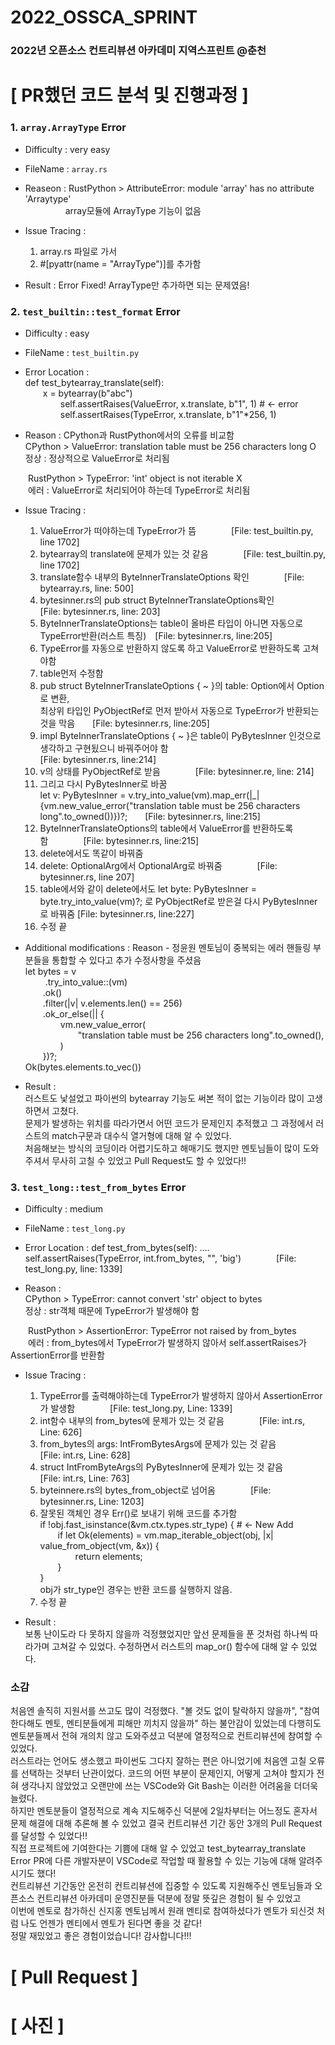 # 2022_OSSCA_SPRINT
### 2022년 오픈소스 컨트리뷰션 아카데미 지역스프린트 @춘천

# [ PR했던 코드 분석 및 진행과정 ]
### 1. `array.ArrayType` Error
- Difficulty : very easy

- FileName : `array.rs` 

- Reaseon : RustPython > AttributeError: module 'array' has no attribute 'Arraytype'  
        &nbsp;&nbsp;array모듈에 ArrayType 기능이 없음
            
- Issue Tracing :
  1. array.rs 파일로 가서
  2. #[pyattr(name = "ArrayType")]를 추가함

- Result : Error Fixed! ArrayType만 추가하면 되는 문제였음!

### 2. `test_builtin::test_format` Error
- Difficulty : easy

- FileName : `test_builtin.py`

- Error Location :  
def test_bytearray_translate(self):  
        x = bytearray(b"abc")  
         self.assertRaises(ValueError, x.translate, b"1", 1) # <- error  
         self.assertRaises(TypeError, x.translate, b"1"*256, 1)  
        
- Reason : CPython과 RustPython에서의 오류를 비교함  
CPython > ValueError: translation table must be 256 characters long O  
정상 : 정상적으로 ValueError로 처리됨  

  RustPython > TypeError: 'int' object is not iterable X   
  에러 : ValueError로 처리되어야 하는데 TypeError로 처리됨

- Issue Tracing :
  1. ValueError가 떠야하는데 TypeError가 뜸    [File: test_builtin.py, line 1702]
  2. bytearray의 translate에 문제가 있는 것 같음    [File: test_builtin.py, line 1702]
  3. translate함수 내부의 ByteInnerTranslateOptions 확인    [File: bytearray.rs, line: 500]
  4. bytesinner.rs의 pub struct ByteInnerTranslateOptions확인    [File: bytesinner.rs, line: 203]
  5. ByteInnerTranslateOptions는 table이 올바른 타입이 아니면 자동으로 TypeError반환(러스트 특징) [File: bytesinner.rs, line:205]
  6. TypeError를 자동으로 반환하지 않도록 하고 ValueError로 반환하도록 고쳐야함 
  7. table먼저 수정함
  8. pub struct ByteInnerTranslateOptions { ~ }의 table: Option<PyBytesInner>에서 Option<PyObjectRef>로 변환,  
     최상위 타입인 PyObjectRef로 먼저 받아서 자동으로 TypeError가 반환되는 것을 막음  [File: bytesinner.rs, line:205]
  9. impl ByteInnerTranslateOptions { ~ }은 table이 PyBytesInner 인것으로 생각하고 구현됬으니 바꿔주어야 함  
     [File: bytesinner.rs, line:214]
  10. v의 상태를 PyObjectRef로 받음    [File: bytesinner.re, line: 214]
  11. 그리고 다시 PyBytesInner로 바꿈  
      let v: PyBytesInner = v.try_into_value(vm).map_err(|_| {vm.new_value_error("translation table must be 256 characters long".to_owned())})?;  [File: bytesinner.rs, line:215]
  12. ByteInnerTranslateOptions의 table에서 ValueError를 반환하도록함    [File: bytesinner.rs, line:215]
  13. delete에서도 똑같이 바꿔줌
  14. delete: OptionalArg<PyBytesInner>에서 OptionalArg<PyObjectRef>로 바꿔줌    [File: bytesinner.rs, line 207]
  15. table에서와 같이 delete에서도 let byte: PyBytesInner = byte.try_into_value(vm)?; 로 PyObjectRef로 받은걸 다시 PyBytesInner로 바꿔줌 [File: bytesinner.rs, line:227]
  16. 수정 끝
  
- Additional modifications : 
  Reason - 정윤원 멘토님이 중복되는 에러 핸들링 부분들을 통합할 수 있다고 추가 수정사항을 주셨음  
  let bytes = v  
                    .try_into_value::<PyBytesInner>(vm)  
                    .ok()  
                    .filter(|v| v.elements.len() == 256)  
                    .ok_or_else(|| {  
                        vm.new_value_error(  
                            "translation table must be 256 characters long".to_owned(),  
                        )  
                    })?;  
                Ok(bytes.elements.to_vec())  
- Result :  
           러스트도 낯설었고 파이썬의 bytearray 기능도 써본 적이 없는 기능이라 많이 고생하면서 고쳤다.  
           문제가 발생하는 위치를 따라가면서 어떤 코드가 문제인지 추적했고 그 과정에서 러스트의 match구문과 대수식 열거형에 대해 알 수 있었다.  
           처음해보는 방식의 코딩이라 어렵기도하고 해매기도 했지만 멘토님들이 많이 도와주셔서 무사히 고칠 수 있었고 Pull Request도 할 수 있었다!!

### 3. `test_long::test_from_bytes` Error 
- Difficulty : medium
 
- FileName : `test_long.py`
  
- Error Location : 
def test_from_bytes(self):
....
self.assertRaises(TypeError, int.from_bytes, "", 'big')    [File: test_long.py, line: 1339]
  
- Reason :  
CPython > TypeError: cannot convert 'str' object to bytes  
정상 : str객체 때문에 TypeError가 발생해야 함  

  RustPython > AssertionError: TypeError not raised by from_bytes  
  에러 : from_bytes에서 TypeError가 발생하지 않아서 self.assertRaises가 AssertionError를 반환함  
  
- Issue Tracing : 
  1. TypeError를 출력해야하는데 TypeError가 발생하지 않아서 AssertionError가 발생함    [File: test_long.py, Line: 1339]
  2. int함수 내부의 from_bytes에 문제가 있는 것 같음    [File: int.rs, Line: 626]
  3. from_bytes의 args: IntFromBytesArgs에 문제가 있는 것 같음    [File: int.rs, Line: 628]
  4. struct IntFromByteArgs의 PyBytesInner에 문제가 있는 것 같음    [File: int.rs, Line: 763] 
  5. byteinnere.rs의 bytes_from_object로 넘어옴    [File: bytesinner.rs, Line: 1203]
  6. 잘못된 객체인 경우 Err()로 보내기 위해 코드를 추가함  
     if !obj.fast_isinstance(&vm.ctx.types.str_type) { # <- New Add  
           if let Ok(elements) = vm.map_iterable_object(obj, |x| value_from_object(vm, &x)) {  
               return elements;  
           }  
     }  
     obj가 str_type인 경우는 반환 코드를 실행하지 않음.                                                       
  7. 수정 끝

- Result :  
           보통 난이도라 다 못하지 않을까 걱정했었지만 앞선 문제들을 푼 것처럼 하나씩 따라가며 고쳐갈 수 있었다. 수정하면서 러스트의 map_or() 함수에
           대해 알 수 있었다.      

### 소감
처음엔 솔직히 지원서를 쓰고도 많이 걱정했다. \"볼 것도 없이 탈락하지 않을까\", \"참여한다해도 멘토, 멘티분들에게 피해만 끼치지 않을까\" 하는 불안감이 있었는데 
다행히도 멘토분들께서 전혀 개의치 않고 도와주셨고 덕분에 열정적으로 컨트리뷰션에 참여할 수 있었다.  
러스트라는 언어도 생소했고 파이썬도 그다지 잘하는 편은 아니었기에 처음엔 고칠 오류를 선택하는 것부터 난관이었다. 코드의 어떤 부분이 문제인지, 어떻게 고쳐야 할지가 전혀 생각나지 않았었고 오랜만에 쓰는 VSCode와 Git Bash는 이러한 어려움을 더더욱 늘렸다.   
하지만 멘토분들이 열정적으로 계속 지도해주신 덕분에 2일차부터는 어느정도 혼자서 문제 해결에 대해 추론해 볼 수 있었고 결국 컨트리뷰션 기간 동안 3개의 Pull Request를 달성할 수 있었다!!  
직접 프로젝트에 기여한다는 기쁨에 대해 알 수 있었고 test_bytearray_translate Error PR에 다른 개발자분이 VSCode로 작업할 때 활용할 수 있는 기능에 대해 알려주시기도 했다!  
컨트리뷰션 기간동안 온전히 컨트리뷰션에 집중할 수 있도록 지원해주신 멘토님들과 오픈소스 컨트리뷰션 아카데미 운영진분들 덕분에 정말 뜻깊은 경험이 될 수 있었고  
이번에 멘토로 참가하신 신지홍 멘토님께서 원래 멘티로 참여하셨다가 멘토가 되신것 처럼 나도 언젠가 멘티에서 멘토가 된다면 좋을 것 같다!  
정말 재밌었고 좋은 경험이었습니다! 감사합니다!!!                                                            
      
# [ Pull Request ]
                                                            
# [ 사진 ]                                                             

